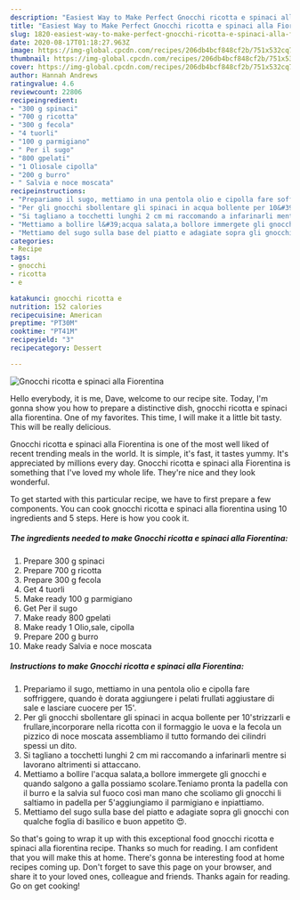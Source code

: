 ```yaml
---
description: "Easiest Way to Make Perfect Gnocchi ricotta e spinaci alla Fiorentina"
title: "Easiest Way to Make Perfect Gnocchi ricotta e spinaci alla Fiorentina"
slug: 1820-easiest-way-to-make-perfect-gnocchi-ricotta-e-spinaci-alla-fiorentina
date: 2020-08-17T01:18:27.963Z
image: https://img-global.cpcdn.com/recipes/206db4bcf848cf2b/751x532cq70/gnocchi-ricotta-e-spinaci-alla-fiorentina-recipe-main-photo.jpg
thumbnail: https://img-global.cpcdn.com/recipes/206db4bcf848cf2b/751x532cq70/gnocchi-ricotta-e-spinaci-alla-fiorentina-recipe-main-photo.jpg
cover: https://img-global.cpcdn.com/recipes/206db4bcf848cf2b/751x532cq70/gnocchi-ricotta-e-spinaci-alla-fiorentina-recipe-main-photo.jpg
author: Hannah Andrews
ratingvalue: 4.6
reviewcount: 22806
recipeingredient:
- "300 g spinaci"
- "700 g ricotta"
- "300 g fecola"
- "4 tuorli"
- "100 g parmigiano"
- " Per il sugo"
- "800 gpelati"
- "1 Oliosale cipolla"
- "200 g burro"
- " Salvia e noce moscata"
recipeinstructions:
- "Prepariamo il sugo, mettiamo in una pentola olio e cipolla fare soffriggere, quando è dorata aggiungere i pelati frullati aggiustare di sale e lasciare cuocere per 15&#39;."
- "Per gli gnocchi sbollentare gli spinaci in acqua bollente per 10&#39;strizzarli e frullare,incorporare nella ricotta con il formaggio le uova e la fecola un pizzico di noce moscata assembliamo il tutto formando dei cilindri spessi un dito."
- "Si tagliano a tocchetti lunghi 2 cm mi raccomando a infarinarli mentre si lavorano altrimenti si attaccano."
- "Mettiamo a bollire l&#39;acqua salata,a bollore immergete gli gnocchi e quando salgono a galla possiamo scolare.Teniamo pronta la padella con il burro e la salvia sul fuoco così man mano che scoliamo gli gnocchi li saltiamo in padella per 5&#39;aggiungiamo il parmigiano e inpiattiamo."
- "Mettiamo del sugo sulla base del piatto e adagiate sopra gli gnocchi con qualche foglia di basilico e buon appetito 😍."
categories:
- Recipe
tags:
- gnocchi
- ricotta
- e

katakunci: gnocchi ricotta e 
nutrition: 152 calories
recipecuisine: American
preptime: "PT30M"
cooktime: "PT41M"
recipeyield: "3"
recipecategory: Dessert

---
```



![Gnocchi ricotta e spinaci alla Fiorentina](https://img-global.cpcdn.com/recipes/206db4bcf848cf2b/751x532cq70/gnocchi-ricotta-e-spinaci-alla-fiorentina-recipe-main-photo.jpg)

Hello everybody, it is me, Dave, welcome to our recipe site. Today, I'm gonna show you how to prepare a distinctive dish, gnocchi ricotta e spinaci alla fiorentina. One of my favorites. This time, I will make it a little bit tasty. This will be really delicious.

Gnocchi ricotta e spinaci alla Fiorentina is one of the most well liked of recent trending meals in the world. It is simple, it's fast, it tastes yummy. It's appreciated by millions every day. Gnocchi ricotta e spinaci alla Fiorentina is something that I've loved my whole life. They're nice and they look wonderful.




To get started with this particular recipe, we have to first prepare a few components. You can cook gnocchi ricotta e spinaci alla fiorentina using 10 ingredients and 5 steps. Here is how you cook it.

<!--inarticleads1-->

##### The ingredients needed to make Gnocchi ricotta e spinaci alla Fiorentina:

1. Prepare 300 g spinaci
1. Prepare 700 g ricotta
1. Prepare 300 g fecola
1. Get 4 tuorli
1. Make ready 100 g parmigiano
1. Get  Per il sugo
1. Make ready 800 gpelati
1. Make ready 1 Olio,sale, cipolla
1. Prepare 200 g burro
1. Make ready  Salvia e noce moscata




<!--inarticleads2-->

##### Instructions to make Gnocchi ricotta e spinaci alla Fiorentina:

1. Prepariamo il sugo, mettiamo in una pentola olio e cipolla fare soffriggere, quando è dorata aggiungere i pelati frullati aggiustare di sale e lasciare cuocere per 15&#39;.
1. Per gli gnocchi sbollentare gli spinaci in acqua bollente per 10&#39;strizzarli e frullare,incorporare nella ricotta con il formaggio le uova e la fecola un pizzico di noce moscata assembliamo il tutto formando dei cilindri spessi un dito.
1. Si tagliano a tocchetti lunghi 2 cm mi raccomando a infarinarli mentre si lavorano altrimenti si attaccano.
1. Mettiamo a bollire l&#39;acqua salata,a bollore immergete gli gnocchi e quando salgono a galla possiamo scolare.Teniamo pronta la padella con il burro e la salvia sul fuoco così man mano che scoliamo gli gnocchi li saltiamo in padella per 5&#39;aggiungiamo il parmigiano e inpiattiamo.
1. Mettiamo del sugo sulla base del piatto e adagiate sopra gli gnocchi con qualche foglia di basilico e buon appetito 😍.




So that's going to wrap it up with this exceptional food gnocchi ricotta e spinaci alla fiorentina recipe. Thanks so much for reading. I am confident that you will make this at home. There's gonna be interesting food at home recipes coming up. Don't forget to save this page on your browser, and share it to your loved ones, colleague and friends. Thanks again for reading. Go on get cooking!
